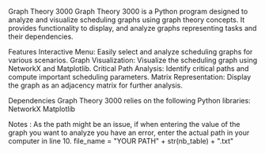 Graph Theory 3000
Graph Theory 3000 is a Python program designed to analyze and visualize scheduling graphs using graph theory concepts. It provides functionality to display, and analyze graphs representing tasks and their dependencies.

Features
Interactive Menu: Easily select and analyze scheduling graphs for various scenarios.
Graph Visualization: Visualize the scheduling graph using NetworkX and Matplotlib.
Critical Path Analysis: Identify critical paths and compute important scheduling parameters.
Matrix Representation: Display the graph as an adjacency matrix for further analysis.
  
Dependencies
Graph Theory 3000 relies on the following Python libraries:
NetworkX
Matplotlib

Notes :
As the path might be an issue, if when entering the value of the graph you want to analyze you have an error, enter the actual path in your computer in line 10.
file_name = "YOUR PATH" + str(nb_table) + ".txt"
